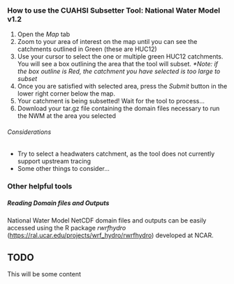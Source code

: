 ### How to use the CUAHSI Subsetter Tool: National Water Model v1.2

1. Open the _Map_ tab
2. Zoom to your area of interest on the map until you can see the catchments outlined in Green (these are HUC12)
3. Use your cursor to select the one or multiple green HUC12 catchments. You will see a box outlining the area that the tool will subset. _*Note: if the box outline is Red, the catchment you have selected is too large to subset_
4. Once you are satisfied with selected area, press the _Submit_ button in the lower right corner below the map.
5. Your catchment is being subsetted! Wait for the tool to process...
6. Download your tar.gz file containing the domain files necessary to run the NWM at the area you selected

###### Considerations
- Try to select a headwaters catchment, as the tool does not currently support upstream tracing
- Some other things to consider...

### Other helpful tools
##### Reading Domain files and Outputs
National Water Model NetCDF domain files and outputs can be easily accessed using the R package _rwrfhydro_ (<https://ral.ucar.edu/projects/wrf_hydro/rwrfhydro>) developed at NCAR. 

## TODO

This will be some content
